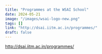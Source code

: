 ```yaml
---
title: "Programmes at the WSAI School"
date: 2024-05-21
image: "/images/wsai-logo-new.png"
tags: []
link: "http://dsai.iitm.ac.in/programmes/"
draft: false
---
```









http://dsai.iitm.ac.in/programmes/